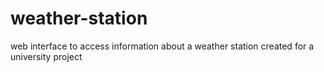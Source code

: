 # weather-station
web interface to access information about a weather station created for a university project
